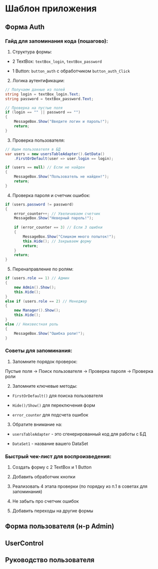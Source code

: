 # Шаблон приложения

## Форма Auth

### Гайд для запоминания кода (пошагово):
1. Структура формы:

- 2 TextBox: `textBox_login`, `textBox_password`

- 1 Button: `button_auth` с обработчиком `button_auth_Click`

2. Логика аутентификации:
```csharp
// Получаем данные из полей
string login = textBox_login.Text;
string password = textBox_password.Text;

// Проверка на пустые поля
if (login == "" || password == "")
{
    MessageBox.Show("Введите логин и пароль!");
    return;
}
```

3. Проверка пользователя:
```csharp
// Ищем пользователя в БД
var users = new usersTableAdapter().GetData()
    .FirstOrDefault(user => user.login == login);

if (users == null) // Если не найден
{
    MessageBox.Show("Пользователь не найден!");
    return;
}
```

4. Проверка пароля и счетчик ошибок:
```csharp
if (users.password != password)
{
    error_counter++; // Увеличиваем счетчик
    MessageBox.Show("Неверный пароль!");
    
    if (error_counter == 3) // Если 3 ошибки
    {
        MessageBox.Show("Слишком много попыток!");
        this.Hide(); // Закрываем форму
        return;
    }
    return;
}
```

5. Перенаправление по ролям:
```csharp
if (users.role == 1) // Админ
{
    new Admin().Show();
    this.Hide();
}
else if (users.role == 2) // Менеджер
{
    new Manager().Show();
    this.Hide();
}
else // Неизвестная роль
{
    MessageBox.Show("Ошибка роли!");
}
```

### Советы для запоминания:
1. Запомните порядок проверок:

Пустые поля → Поиск пользователя → Проверка пароля → Проверка роли

2. Запомните ключевые методы:

- `FirstOrDefault()` для поиска пользователя

- `Hide()/Show()` для переключения форм

- `error_counter` для подсчета ошибок

3. Обратите внимание на:

- `usersTableAdapter` - это сгенерированный код для работы с БД

- `DataSet1` - название вашего DataSet

### Быстрый чек-лист для воспроизведения:
1. Создать форму с 2 TextBox и 1 Button

2. Добавить обработчик кнопки

3. Реализовать 4 этапа проверки (по порядку из п.1 в советах для запоминания)

4. Не забыть про счетчик ошибок

5. Добавить переходы на другие формы

## Форма пользователя (н-р Admin)

## UserControl

## Руководство пользователя
